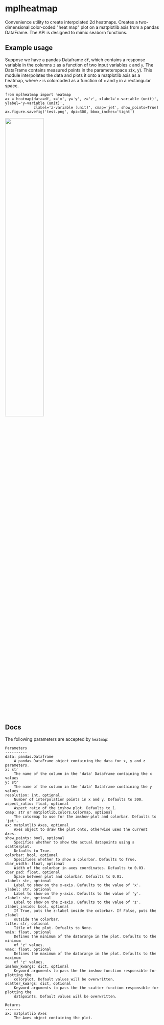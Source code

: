 # mplheatmap
Convenience utility to create interpolated 2d heatmaps.
Creates a two-dimensional color-coded "heat map" plot on a matplotlib axis from a pandas DataFrame. The API is
designed to mimic seaborn functions.

## Example usage

Suppose we have a pandas Dataframe `df`, which contains a response variable in the columns `z` as a function
of two input variables `x` and `y`. The DataFrame contains measured points in the parameterspace z(x, y). 
This module interpolates the data and plots it onto a matplotlib axis as a heatmap, where `z` is colorcoded
as a function of `x` and `y` in a rectangular space.

    from mplheatmap import heatmap
    ax = heatmap(data=df, x='x', y='y', z='z', xlabel='x-variable (unit)', ylabel='y-variable (unit)', 
                 zlabel='z-variable (unit)', cmap='jet', show_points=True)
    ax.figure.savefig('test.png', dpi=300, bbox_inches='tight')

<img src="https://github.com/fredericjs/mplheatmap/assets/63259596/31f2beb2-ffe1-4148-a71f-3e20c224cf5d" width="50%" />

## Docs
The following parameters are accepted by `heatmap`:

    Parameters
    ----------
    data: pandas.Dataframe
        A pandas DataFrame object containing the data for x, y and z parameters.
    x: str
        The name of the column in the 'data' Dataframe containing the x values
    y: str
        The name of the column in the 'data' Dataframe containing the y values
    resolution: int, optional.
        Number of interpolation points in x and y. Defaults to 300.
    aspect_ratio: float, optional
        Aspect ratio of the imshow plot. Defaults to 1.
    cmap: str or matplotlib.colors.Colormap, optional
        The colormap to use for the imshow plot and colorbar. Defaults to 'jet'.
    ax: matplotlib Axes, optional
        Axes object to draw the plot onto, otherwise uses the current Axes.
    show_points: bool, optional
        Specifies whether to show the actual datapoints using a scatterplot.
        Defaults to True.
    colorbar: bool, optional
        Specifiees whether to show a colorbar. Defaults to True.
    cbar_width: float, optional
        Width of the colorbar in axes coordinates. Defaults to 0.03.
    cbar_pad: float, optional
        Space between plot and colorbar. Defualts to 0.01.
    xlabel: str, optional
        Label to show on the x-axis. Defaults to the value of 'x'.
    ylabel: str, optional
        Label to show on the y-axis. Defaults to the value of 'y'.
    zlabel: str, optional
        Label to show on the z-axis. Defaults to the value of 'z'.
    zlabel_inside: bool, optional
        If True, puts the z-label inside the colorbar. If False, puts the zlabel
        outside the colorbar.
    title: str, optional
        Title of the plot. Defualts to None.
    vmin: float, optional
        Defines the minimum of the datarange in the plot. Defaults to the minimum
        of 'z' values.
    vmax: float, optional
        Defines the maximum of the datarange in the plot. Defaults to the maximum
        of 'z' values.
    imshow_kwargs: dict, optional
        Keyword arguments to pass the the imshow function responsible for plotting the
        colorplot. Default values will be overwritten.
    scatter_kwargs: dict, optional
        Keyword arguments to pass the the scatter function responsible for plotting the
        datapoints. Default values will be overwritten.
    
    Returns
    -------
    ax: matplotlib Axes
        The Axes object containing the plot.

